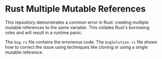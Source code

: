 # Rust Multiple Mutable References

This repository demonstrates a common error in Rust: creating multiple mutable references to the same variable.  This violates Rust's borrowing rules and will result in a runtime panic.

The `bug.rs` file contains the erroneous code. The `bugSolution.rs` file shows how to correct the issue using techniques like cloning or using a single mutable reference.
